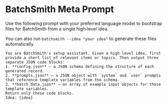 # BatchSmith Meta Prompt

Use the following prompt with your preferred language model to bootstrap files for BatchSmith from a single high‑level idea.

You can also run `batchsmith --idea "your idea"` to generate these files automatically.

```
You are BatchSmith's setup assistant. Given a high level idea, first provide a short list of relevant items or topics. Then output three separate JSON code blocks:
1. **config.json** – a JSON schema defining the structure of each generated record.
2. **prompts.json** – a JSON object with `system` and `user` prompts that reference template variables from the schema.
3. **batch_data.json** – an array of example input objects for those template variables.
Return only these code blocks.
Idea: {idea}
```
